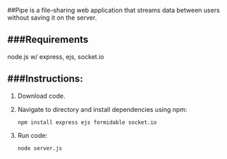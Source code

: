 ##Pipe is a file-sharing web application that streams data between users without saving it on the server.

###Requirements
------------
node.js w/ express, ejs, socket.io

###Instructions:
------------
1. Download code.

2. Navigate to directory and install dependencies using npm:

	`npm install express ejs formidable socket.io`

3. Run code:

	`node server.js`

